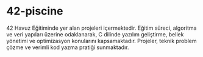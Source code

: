 # 42-piscine
42 Havuz Eğitiminde yer alan projeleri içermektedir. Eğitim süreci, algoritma ve veri yapıları üzerine odaklanarak, C dilinde yazılım geliştirme, bellek yönetimi ve optimizasyon konularını kapsamaktadır. Projeler, teknik problem çözme ve verimli kod yazma pratiği sunmaktadır.
